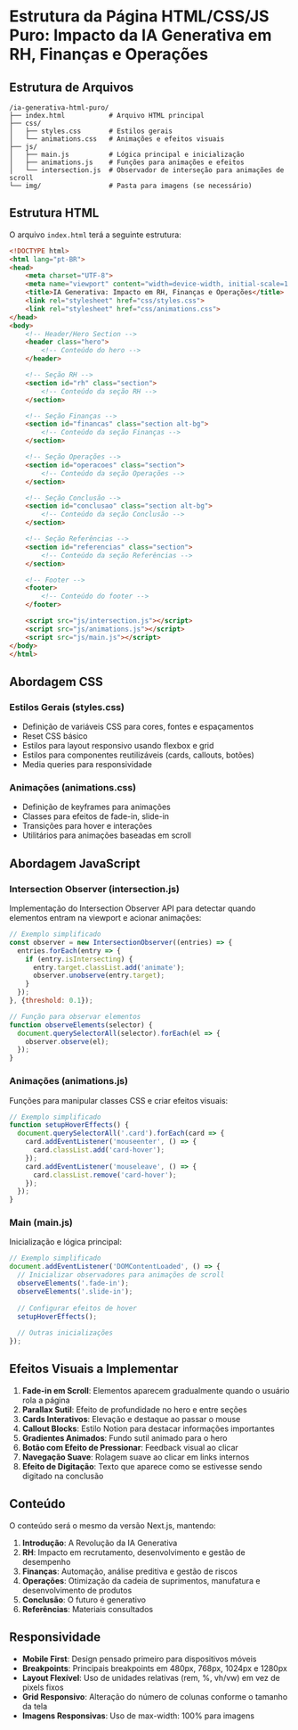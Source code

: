 # Estrutura da Página HTML/CSS/JS Puro: Impacto da IA Generativa em RH, Finanças e Operações

## Estrutura de Arquivos

```
/ia-generativa-html-puro/
├── index.html           # Arquivo HTML principal
├── css/
│   ├── styles.css       # Estilos gerais
│   └── animations.css   # Animações e efeitos visuais
├── js/
│   ├── main.js          # Lógica principal e inicialização
│   ├── animations.js    # Funções para animações e efeitos
│   └── intersection.js  # Observador de interseção para animações de scroll
└── img/                 # Pasta para imagens (se necessário)
```

## Estrutura HTML

O arquivo `index.html` terá a seguinte estrutura:

```html
<!DOCTYPE html>
<html lang="pt-BR">
<head>
    <meta charset="UTF-8">
    <meta name="viewport" content="width=device-width, initial-scale=1.0">
    <title>IA Generativa: Impacto em RH, Finanças e Operações</title>
    <link rel="stylesheet" href="css/styles.css">
    <link rel="stylesheet" href="css/animations.css">
</head>
<body>
    <!-- Header/Hero Section -->
    <header class="hero">
        <!-- Conteúdo do hero -->
    </header>

    <!-- Seção RH -->
    <section id="rh" class="section">
        <!-- Conteúdo da seção RH -->
    </section>

    <!-- Seção Finanças -->
    <section id="financas" class="section alt-bg">
        <!-- Conteúdo da seção Finanças -->
    </section>

    <!-- Seção Operações -->
    <section id="operacoes" class="section">
        <!-- Conteúdo da seção Operações -->
    </section>

    <!-- Seção Conclusão -->
    <section id="conclusao" class="section alt-bg">
        <!-- Conteúdo da seção Conclusão -->
    </section>

    <!-- Seção Referências -->
    <section id="referencias" class="section">
        <!-- Conteúdo da seção Referências -->
    </section>

    <!-- Footer -->
    <footer>
        <!-- Conteúdo do footer -->
    </footer>

    <script src="js/intersection.js"></script>
    <script src="js/animations.js"></script>
    <script src="js/main.js"></script>
</body>
</html>
```

## Abordagem CSS

### Estilos Gerais (styles.css)

- Definição de variáveis CSS para cores, fontes e espaçamentos
- Reset CSS básico
- Estilos para layout responsivo usando flexbox e grid
- Estilos para componentes reutilizáveis (cards, callouts, botões)
- Media queries para responsividade

### Animações (animations.css)

- Definição de keyframes para animações
- Classes para efeitos de fade-in, slide-in
- Transições para hover e interações
- Utilitários para animações baseadas em scroll

## Abordagem JavaScript

### Intersection Observer (intersection.js)

Implementação do Intersection Observer API para detectar quando elementos entram na viewport e acionar animações:

```javascript
// Exemplo simplificado
const observer = new IntersectionObserver((entries) => {
  entries.forEach(entry => {
    if (entry.isIntersecting) {
      entry.target.classList.add('animate');
      observer.unobserve(entry.target);
    }
  });
}, {threshold: 0.1});

// Função para observar elementos
function observeElements(selector) {
  document.querySelectorAll(selector).forEach(el => {
    observer.observe(el);
  });
}
```

### Animações (animations.js)

Funções para manipular classes CSS e criar efeitos visuais:

```javascript
// Exemplo simplificado
function setupHoverEffects() {
  document.querySelectorAll('.card').forEach(card => {
    card.addEventListener('mouseenter', () => {
      card.classList.add('card-hover');
    });
    card.addEventListener('mouseleave', () => {
      card.classList.remove('card-hover');
    });
  });
}
```

### Main (main.js)

Inicialização e lógica principal:

```javascript
// Exemplo simplificado
document.addEventListener('DOMContentLoaded', () => {
  // Inicializar observadores para animações de scroll
  observeElements('.fade-in');
  observeElements('.slide-in');
  
  // Configurar efeitos de hover
  setupHoverEffects();
  
  // Outras inicializações
});
```

## Efeitos Visuais a Implementar

1. **Fade-in em Scroll**: Elementos aparecem gradualmente quando o usuário rola a página
2. **Parallax Sutil**: Efeito de profundidade no hero e entre seções
3. **Cards Interativos**: Elevação e destaque ao passar o mouse
4. **Callout Blocks**: Estilo Notion para destacar informações importantes
5. **Gradientes Animados**: Fundo sutil animado para o hero
6. **Botão com Efeito de Pressionar**: Feedback visual ao clicar
7. **Navegação Suave**: Rolagem suave ao clicar em links internos
8. **Efeito de Digitação**: Texto que aparece como se estivesse sendo digitado na conclusão

## Conteúdo

O conteúdo será o mesmo da versão Next.js, mantendo:

1. **Introdução**: A Revolução da IA Generativa
2. **RH**: Impacto em recrutamento, desenvolvimento e gestão de desempenho
3. **Finanças**: Automação, análise preditiva e gestão de riscos
4. **Operações**: Otimização da cadeia de suprimentos, manufatura e desenvolvimento de produtos
5. **Conclusão**: O futuro é generativo
6. **Referências**: Materiais consultados

## Responsividade

- **Mobile First**: Design pensado primeiro para dispositivos móveis
- **Breakpoints**: Principais breakpoints em 480px, 768px, 1024px e 1280px
- **Layout Flexível**: Uso de unidades relativas (rem, %, vh/vw) em vez de pixels fixos
- **Grid Responsivo**: Alteração do número de colunas conforme o tamanho da tela
- **Imagens Responsivas**: Uso de max-width: 100% para imagens
